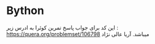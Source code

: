 # Bython
این کد برای جواب پاسخ تمرین کوئرا به ادرس زیر :
https://quera.org/problemset/106798
میباشد.
آریا عالی نژاد
